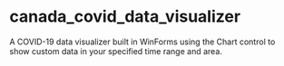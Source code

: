 # canada_covid_data_visualizer
A COVID-19 data visualizer built in WinForms using the Chart control to show custom data in your specified time range and area.
